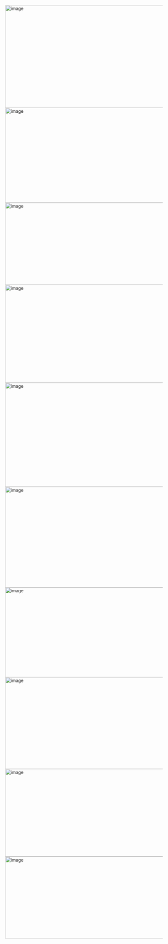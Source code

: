 <img width="1423" height="328" alt="image" src="https://github.com/user-attachments/assets/970b4059-e7f7-4f56-a8a6-81de540017a4" />
<img width="1425" height="303" alt="image" src="https://github.com/user-attachments/assets/637906a8-22a3-43f9-9bf7-7c3363fa5929" />
<img width="1422" height="262" alt="image" src="https://github.com/user-attachments/assets/0cbb1a59-1ad0-4f83-9b97-10468aa311f2" />
<img width="1416" height="313" alt="image" src="https://github.com/user-attachments/assets/6914937b-f87b-4471-9f9c-71b80fb72d9a" />
<img width="1438" height="332" alt="image" src="https://github.com/user-attachments/assets/7c4031b3-cf22-4d0a-9745-f0627044fb16" />
<img width="1414" height="321" alt="image" src="https://github.com/user-attachments/assets/e6daa53f-e302-4d5d-b781-df3d436557c3" />
<img width="1416" height="287" alt="image" src="https://github.com/user-attachments/assets/e7245060-ff7f-4e6f-9e6c-d3a9c07f8d4b" />
<img width="1418" height="293" alt="image" src="https://github.com/user-attachments/assets/d650e578-8736-4db3-b6d9-0e5a50184ba8" />
<img width="1416" height="280" alt="image" src="https://github.com/user-attachments/assets/42bb9735-8853-416a-8ca4-bb0b0bf13b41" />
<img width="1422" height="262" alt="image" src="https://github.com/user-attachments/assets/e8390326-e79e-44c2-84f1-85a473a0ebdd" />
